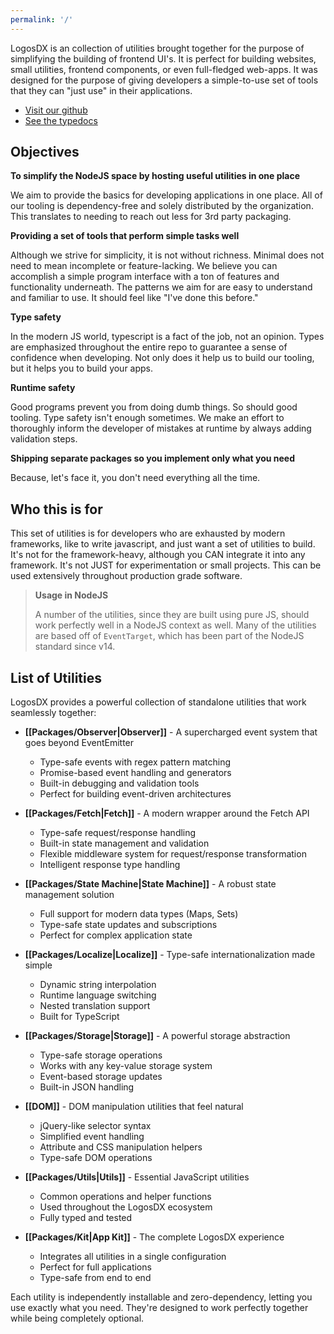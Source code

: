 ```yaml
---
permalink: '/'
---
```

LogosDX is an collection of utilities brought together for the purpose of simplifying the building of frontend UI's. It is perfect for building websites, small utilities, frontend components, or even full-fledged web-apps. It was designed for the purpose of giving developers a simple-to-use set of tools that they can "just use" in their applications.

- [Visit our github](https://github.com/logosdx/monorepo)
- [See the typedocs](https://typedoc.logosdx.dev/)

## Objectives

**To simplify the NodeJS space by hosting useful utilities in one place**

We aim to provide the basics for developing applications in one place. All of our tooling is dependency-free and solely distributed by the organization. This translates to needing to reach out less for 3rd party packaging.

**Providing a set of tools that perform simple tasks well**

Although we strive for simplicity, it is not without richness. Minimal does not need to mean incomplete or feature-lacking. We believe you can accomplish a simple program interface with a ton of features and functionality underneath. The patterns we aim for are easy to understand and familiar to use. It should feel like "I've done this before."

**Type safety**

In the modern JS world, typescript is a fact of the job, not an opinion. Types are emphasized throughout the entire repo to guarantee a sense of confidence when developing. Not only does it help us to build our tooling, but it helps you to build your apps.

**Runtime safety**

Good programs prevent you from doing dumb things. So should good tooling. Type safety isn't enough sometimes. We make an effort to thoroughly inform the developer of mistakes at runtime by always adding validation steps.

**Shipping separate packages so you implement only what you need**

Because, let's face it, you don't need everything all the time.

## Who this is for

This set of utilities is for developers who are exhausted by modern frameworks, like to write javascript, and just want a set of utilities to build. It's not for the framework-heavy, although you CAN integrate it into any framework. It's not JUST for experimentation or small projects. This can be used extensively throughout production grade software.

> **Usage in NodeJS**
>
> A number of the utilities, since they are built using pure JS, should work perfectly well in a NodeJS context as well. Many of the utilities are based off of `EventTarget`, which has been part of the NodeJS standard since v14.

## List of Utilities

LogosDX provides a powerful collection of standalone utilities that work seamlessly together:

- **[[Packages/Observer|Observer]]** - A supercharged event system that goes beyond EventEmitter
  - Type-safe events with regex pattern matching
  - Promise-based event handling and generators
  - Built-in debugging and validation tools
  - Perfect for building event-driven architectures

- **[[Packages/Fetch|Fetch]]** - A modern wrapper around the Fetch API
  - Type-safe request/response handling
  - Built-in state management and validation
  - Flexible middleware system for request/response transformation
  - Intelligent response type handling

- **[[Packages/State Machine|State Machine]]** - A robust state management solution
  - Full support for modern data types (Maps, Sets)
  - Type-safe state updates and subscriptions
  - Perfect for complex application state

- **[[Packages/Localize|Localize]]** - Type-safe internationalization made simple
  - Dynamic string interpolation
  - Runtime language switching
  - Nested translation support
  - Built for TypeScript

- **[[Packages/Storage|Storage]]** - A powerful storage abstraction
  - Type-safe storage operations
  - Works with any key-value storage system
  - Event-based storage updates
  - Built-in JSON handling

- **[[DOM]]** - DOM manipulation utilities that feel natural
  - jQuery-like selector syntax
  - Simplified event handling
  - Attribute and CSS manipulation helpers
  - Type-safe DOM operations

- **[[Packages/Utils|Utils]]** - Essential JavaScript utilities
  - Common operations and helper functions
  - Used throughout the LogosDX ecosystem
  - Fully typed and tested

- **[[Packages/Kit|App Kit]]** - The complete LogosDX experience
  - Integrates all utilities in a single configuration
  - Perfect for full applications
  - Type-safe from end to end

Each utility is independently installable and zero-dependency, letting you use exactly what you need. They're designed to work perfectly together while being completely optional.
